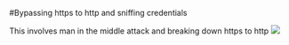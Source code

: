 #Bypassing https to http and sniffing credentials

This involves man in the middle attack and breaking down https to http 
[![](http://img.youtube.com/vi/fL3C7ik_s-8/0.jpg)](http://www.youtube.com/watch?v=fL3C7ik_s-8 "Sniffing credentials")

